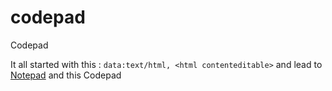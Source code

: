 # codepad
Codepad

It all started with this : ```data:text/html, <html contenteditable>```
and lead to [Notepad](https://gsksivesh.github.io/notepad/) and this Codepad
